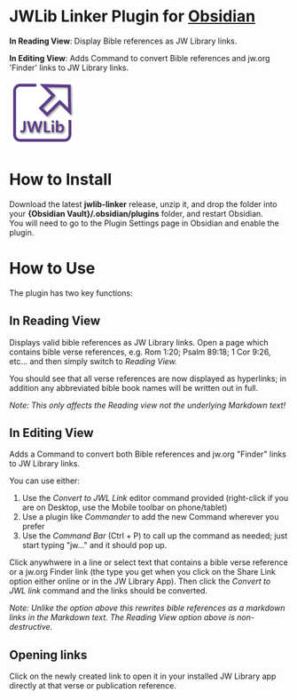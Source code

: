# JWLib Linker Plugin for [Obsidian](https://obsidian.md)

**In Reading View**: Display Bible references as JW Library links. 

**In Editing View**: Adds Command to convert Bible references and jw.org 'Finder' links to JW Library links.

![Logo](logo.png)

# How to Install

Download the latest **jwlib-linker** release, unzip it, and drop the folder into your **{Obsidian Vault}/.obsidian/plugins** folder, and restart Obsidian.  
You will need to go to the Plugin Settings page in Obsidian and enable the plugin.

# How to Use

The plugin has two key functions:

## In **Reading View**
Displays valid bible references as JW Library links.
Open a page which contains bible verse references, e.g. Rom 1:20; Psalm 89:18; 1 Cor 9:26, etc... and then simply switch to *Reading View.*  

You should see that all verse references are now displayed as hyperlinks; in addition any abbreviated bible book names will be written out in full.

*Note: This only affects the Reading view not the underlying Markdown text!*

## In **Editing View**
Adds a Command to convert both Bible references and jw.org "Finder" links to JW Library links.

You can use either:
1. Use the *Convert to JWL Link* editor command provided (right-click if you are on Desktop, use the Mobile toolbar on phone/tablet)
2. Use a plugin like *Commander* to add the new Command wherever you prefer
3. Use the *Command Bar* (Ctrl + P) to call up the command as needed; just start typing "jw..." and it should pop up.

Click anywhwere in a line or select text that contains a bible verse reference or a jw.org Finder link (the type you get when you click on the Share Link option either online or in the JW Library App).
Then click the *Convert to JWL link* command and the links should be converted.

*Note: Unlike the option above this rewrites bible references as a markdown links in the Markdown text.  The Reading View option above is non-destructive.*

## Opening links
Click on the newly created link to open it in your installed JW Library app directly at that verse or publication reference.
